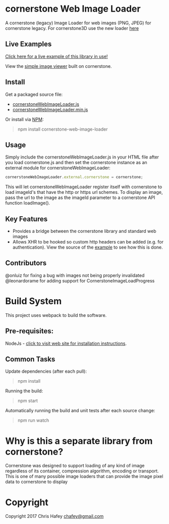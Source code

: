 cornerstone Web Image Loader
=============================

A cornerstone (legacy) Image Loader for web images (PNG, JPEG) for cornerstone legacy. For cornerstone3D use the new loader [here](https://github.com/cornerstonejs/cornerstone3D-beta/blob/main/packages/core/examples/webLoader/registerWebImageLoader.ts) 

Live Examples
---------------

[Click here for a live example of this library in use!](http://rawgit.com/cornerstonejs/cornerstoneWebImageLoader/master/examples/index.html)

View the [simple image viewer](http://viewer.ohif.org/) built on cornerstone.

Install
-------

Get a packaged source file:

* [cornerstoneWebImageLoader.js](https://unpkg.com/browse/cornerstone-web-image-loader/dist/)
* [cornerstoneWebImageLoader.min.js](https://unpkg.com/browse/cornerstone-web-image-loader/dist/)


Or install via [NPM](https://www.npmjs.com/package/cornerstone-web-image-loader):

> npm install cornerstone-web-image-loader

Usage
-------

Simply include the cornerstoneWebImageLoader.js in your HTML file after you load cornerstone.js and then set the cornerstone instance as an external module for cornerstoneWebImageLoader:

````javascript
cornerstoneWebImageLoader.external.cornerstone = cornerstone;
````

This will let cornerstoneWebImageLoader register itself with cornerstone to load imageId's that have the http or https url schemes. To display an image, pass the url to the image as the imageId parameter to a cornerstone API function loadImage().

Key Features
------------

* Provides a bridge between the cornerstone library and standard web images
* Allows XHR to be hooked so custom http headers can be added (e.g. for authentication).  View the source of the
  [example](http://rawgit.com/cornerstonejs/cornerstoneWebImageLoader/master/examples/index.html) to see how this is done.

Contributors
------------
@onluiz for fixing a bug with images not being properly invalidated
@leonardorame for adding support for CornerstoneImageLoadProgress

Build System
============

This project uses webpack to build the software.

Pre-requisites:
---------------

NodeJs - [click to visit web site for installation instructions](http://nodejs.org).

Common Tasks
------------

Update dependencies (after each pull):
> npm install

Running the build:
> npm start

Automatically running the build and unit tests after each source change:
> npm run watch

Why is this a separate library from cornerstone?
================================================

Cornerstone was designed to support loading of any kind of image regardless of its container,
compression algorithm, encoding or transport.  This is one of many possible image loaders
that can provide the image pixel data to cornerstone to display

Copyright
============
Copyright 2017 Chris Hafey [chafey@gmail.com](mailto:chafey@gmail.com)
